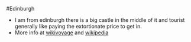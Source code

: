 #Edinburgh
 - I am from edinburgh there is a big castle in the middle of it and tourist generally like paying the extortionate price to get in.
 - More info at [wikivoyage](https://en.wikivoyage.org/wiki/Edinburgh) and [wikipedia](https://en.wikipedia.org/wiki/Edinburgh)
